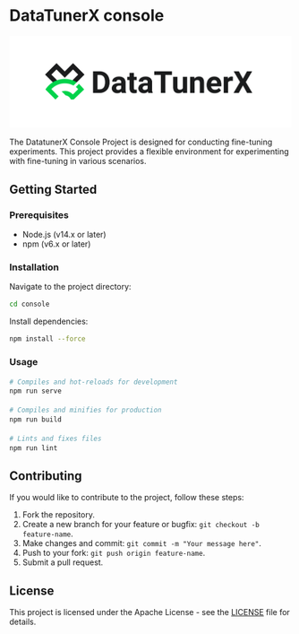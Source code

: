 # DataTunerX console

![Logo](./src/assets//logo/Logo_DataTunerX%20-%20Horizontal%20-%20Color%20Dark.png)

The DatatunerX Console Project is designed for conducting fine-tuning experiments.
This project provides a flexible environment for experimenting with fine-tuning in various scenarios.

## Getting Started

### Prerequisites

- Node.js (v14.x or later)
- npm (v6.x or later)

### Installation

Navigate to the project directory:

```bash
cd console
```

Install dependencies:

```bash
npm install --force
```

### Usage

```bash
# Compiles and hot-reloads for development
npm run serve

# Compiles and minifies for production
npm run build

# Lints and fixes files
npm run lint
```

## Contributing

If you would like to contribute to the project, follow these steps:

1. Fork the repository.
2. Create a new branch for your feature or bugfix: `git checkout -b feature-name`.
3. Make changes and commit: `git commit -m "Your message here"`.
4. Push to your fork: `git push origin feature-name`.
5. Submit a pull request.

## License

This project is licensed under the Apache License - see the [LICENSE](./LICENSE) file for details.
